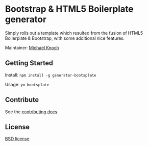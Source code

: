 # Bootstrap & HTML5 Boilerplate generator

Simply rolls out a template which resulted from the fusion of HTML5 Boilerplate & Bootstrap, with some additional nice features.

Maintainer: [Michael Knoch](https://github.com/michaelknoch)



## Getting Started

Install: `npm install -g generator-bootsplate`

Usage: `yo bootsplate`



## Contribute

See the [contributing docs](https://github.com/yeoman/yeoman/blob/master/contributing.md)


## License

[BSD license](http://opensource.org/licenses/bsd-license.php)
